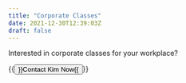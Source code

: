 ```yaml
---
title: "Corporate Classes"
date: 2021-12-30T12:39:03Z
draft: false
---
```


Interested in corporate classes for your workplace?

{{<button href="https://us16.list-manage.com/contact-form?u=65fa1e93f0f327bfd39550cd4&form_id=f6b7dbb22ed7dd7fd636c3f1f4f5f94a" class="contact_button" >}}Contact Kim Now{{</button>}}
